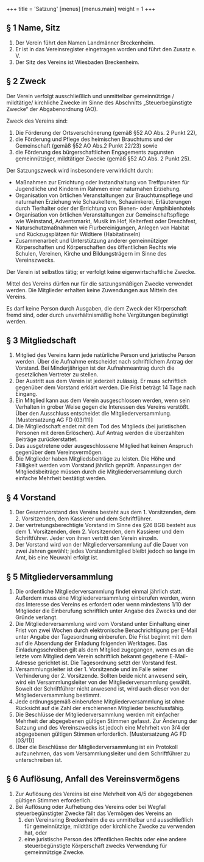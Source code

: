 +++
title = 'Satzung'
[menus]
[menus.main]
weight = 1
+++

§ 1 Name, Sitz
--------------

1. Der Verein führt den Namen Landmänner Breckenheim.
2. Er ist in das Vereinsregister eingetragen worden und führt den Zusatz e. V.
3. Der Sitz des Vereins ist Wiesbaden Breckenheim.

§ 2 Zweck
---------

Der Verein verfolgt ausschließlich und unmittelbar gemeinnützige / mildtätige/ kirchliche Zwecke im
Sinne des Abschnitts „Steuerbegünstigte Zwecke“ der Abgabenordnung (AO).

Zweck des Vereins sind:

1. Die Förderung der Ortsverschönerung (gemäß §52 AO Abs. 2 Punkt 22),
2. die Förderung und Pflege des heimischen Brauchtums und der Gemeinschaft (gemäß §52 AO Abs.2 Punkt 22/23) sowie
3. die Förderung des bürgerschaftlichen Engagements zugunsten gemeinnütziger, mildtätiger Zwecke (gemäß §52 AO Abs. 2 Punkt 25).

Der Satzungszweck wird insbesondere verwirklicht durch:

- Maßnahmen zur Errichtung oder Instandhaltung von Treffpunkten für Jugendliche und Kindern im Rahmen einer naturnahen Erziehung.
- Organisation von örtlichen Veranstaltungen zur Brauchtumspflege und naturnahen Erziehung wie Schaukeltern, Schauimkerei, Erläuterungen durch Tierhalter oder der Errichtung von Bienen- oder Amphibienhotels
- Organisation von örtlichen Veranstaltungen zur Gemeinschaftspflege wie Weinstand, Adventsmarkt, Musik im Hof, Kelterfest oder Dreschfest,
- Naturschutzmaßnahmen wie Flurbereinigungen, Anlegen von Habitat und Rückzugsplätzen für Wildtiere (Habitatinseln)
- Zusammenarbeit und Unterstützung anderer gemeinnütziger Körperschaften und Körperschaften des öffentlichen Rechts wie Schulen, Vereinen, Kirche und Bildungsträgern im Sinne des Vereinszwecks.

Der Verein ist selbstlos tätig; er verfolgt keine eigenwirtschaftliche Zwecke.

Mittel des Vereins dürfen nur für die satzungsmäßigen Zwecke verwendet werden. Die Mitglieder erhalten keine Zuwendungen aus Mitteln des Vereins.

Es darf keine Person durch Ausgaben, die dem Zweck der Körperschaft fremd sind, oder durch
unverhältnismäßig hohe Vergütungen begünstigt werden.

§ 3 Mitgliedschaft
------------------

1. Mitglied des Vereins kann jede natürliche Person und juristische Person werden. Über die Aufnahme entscheidet nach schriftlichem Antrag der Vorstand. Bei Minderjährigen ist der Aufnahmeantrag durch die gesetzlichen Vertreter zu stellen.
2. Der Austritt aus dem Verein ist jederzeit zulässig. Er muss schriftlich gegenüber dem Vorstand erklärt werden. Die Frist beträgt 14 Tage nach Eingang.
3. Ein Mitglied kann aus dem Verein ausgeschlossen werden, wenn sein Verhalten in grober Weise gegen die Interessen des Vereins verstößt. Über den Ausschluss entscheidet die Mitgliederversammlung. [Mustersatzung AG FD (03/11)]
4. Die Mitgliedschaft endet mit dem Tod des Mitglieds (bei juristischen Personen mit deren Erlöschen). Auf Antrag werden die überzahlten Beiträge zurückerstattet.
5. Das ausgetretene oder ausgeschlossene Mitglied hat keinen Anspruch gegenüber dem Vereinsvermögen.
6. Die Mitglieder haben Mitgliedsbeiträge zu leisten. Die Höhe und Fälligkeit werden vom Vorstand jährlich geprüft. Anpassungen der Mitgliedsbeiträge müssen durch die Mitgliederversammlung durch einfache Mehrheit bestätigt werden.

§ 4 Vorstand
------------

1. Der Gesamtvorstand des Vereins besteht aus dem 1. Vorsitzenden, dem 2. Vorsitzenden, dem Kassierer und dem Schriftführer.
2. Der vertretungsberechtigte Vorstand im Sinne des §26 BGB besteht aus dem 1. Vorsitzenden, dem 2. Vorsitzenden, dem Kassierer und dem Schriftführer. Jeder von ihnen vertritt den Verein einzeln.
3. Der Vorstand wird von der Mitgliederversammlung auf die Dauer von zwei Jahren gewählt; jedes Vorstandsmitglied bleibt jedoch so lange im Amt, bis eine Neuwahl erfolgt ist.

§ 5 Mitgliederversammlung
-------------------------

1. Die ordentliche Mitgliederversammlung findet einmal jährlich statt. Außerdem muss eine Mitgliederversammlung einberufen werden, wenn das Interesse des Vereins es erfordert oder wenn mindestens 1/10 der Mitglieder die Einberufung schriftlich unter Angabe des Zwecks und der Gründe verlangt.
2. Die Mitgliederversammlung wird vom Vorstand unter Einhaltung einer Frist von zwei Wochen durch elektronische Benachrichtigung per E-Mail unter Angabe der Tagesordnung einberufen. Die Frist beginnt mit dem auf die Absendung der Einladung folgenden Werktages. Das Einladungsschreiben gilt als dem Mitglied zugegangen, wenn es an die letzte vom Mitglied dem Verein schriftlich bekannt gegebene E-Mail-Adresse gerichtet ist. Die Tagesordnung setzt der Vorstand fest.
3. Versammlungsleiter ist der 1. Vorsitzende und im Falle seiner Verhinderung der 2. Vorsitzende. Sollten beide nicht anwesend sein, wird ein Versammlungsleiter von der Mitgliederversammlung gewählt. Soweit der Schriftführer nicht anwesend ist, wird auch dieser von der Mitgliederversammlung bestimmt.
4. Jede ordnungsgemäß einberufene Mitgliederversammlung ist ohne Rücksicht auf die Zahl der erschienenen Mitglieder beschlussfähig.
5. Die Beschlüsse der Mitgliederversammlung werden mit einfacher Mehrheit der abgegebenen gültigen Stimmen gefasst. Zur Änderung der Satzung und des Vereinszwecks ist jedoch eine Mehrheit von 3/4 der abgegebenen gültigen Stimmen erforderlich. [Mustersatzung AG FD (03/11)]
6. Über die Beschlüsse der Mitgliederversammlung ist ein Protokoll aufzunehmen, das vom
Versammlungsleiter und dem Schriftführer zu unterschreiben ist.

§ 6 Auflösung, Anfall des Vereinsvermögens
------------------------------------------

1. Zur Auflösung des Vereins ist eine Mehrheit von 4/5 der abgegebenen gültigen Stimmen erforderlich.
2. Bei Auflösung oder Aufhebung des Vereins oder bei Wegfall steuerbegünstigter Zwecke fällt das Vermögen des Vereins an
    1. den Vereinsring Breckenheim die es unmittelbar und ausschließlich für gemeinnützige, mildtätige oder kirchliche Zwecke zu verwenden hat, oder
    2. eine juristische Person des öffentlichen Rechts oder eine andere steuerbegünstigte Körperschaft zwecks Verwendung für gemeinnützige Zwecke.
